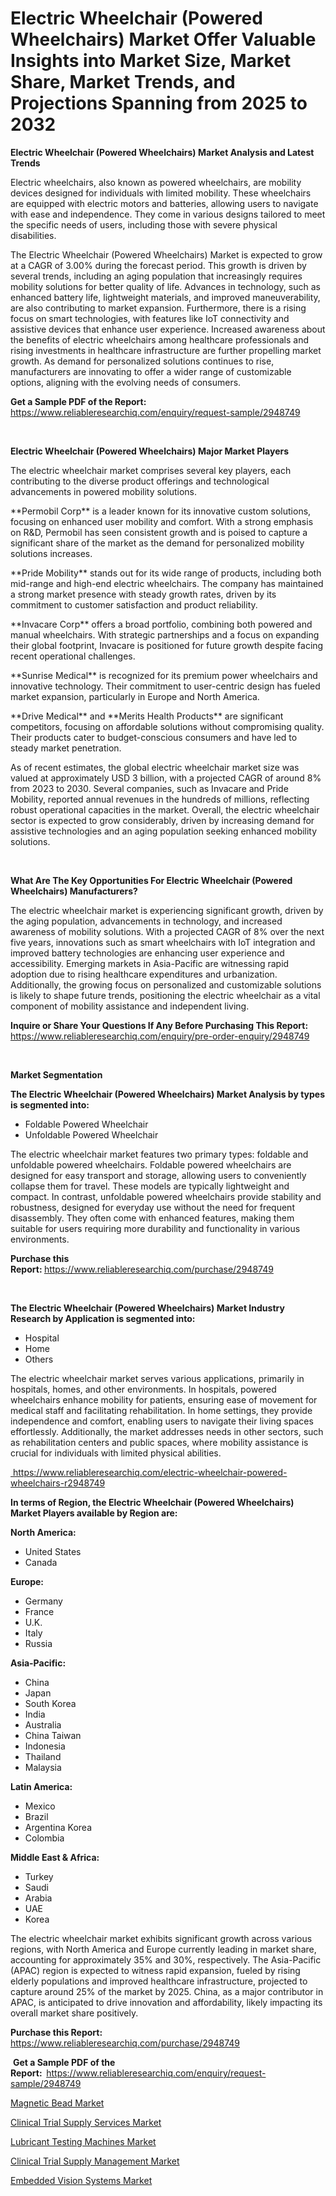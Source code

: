<p><h1>Electric Wheelchair (Powered Wheelchairs) Market Offer Valuable Insights into Market Size, Market Share, Market Trends, and Projections Spanning from 2025 to 2032</h1></p><p><strong>Electric Wheelchair (Powered Wheelchairs) Market Analysis and Latest Trends</strong></p>
<p><p>Electric wheelchairs, also known as powered wheelchairs, are mobility devices designed for individuals with limited mobility. These wheelchairs are equipped with electric motors and batteries, allowing users to navigate with ease and independence. They come in various designs tailored to meet the specific needs of users, including those with severe physical disabilities.</p><p>The Electric Wheelchair (Powered Wheelchairs) Market is expected to grow at a CAGR of 3.00% during the forecast period. This growth is driven by several trends, including an aging population that increasingly requires mobility solutions for better quality of life. Advances in technology, such as enhanced battery life, lightweight materials, and improved maneuverability, are also contributing to market expansion. Furthermore, there is a rising focus on smart technologies, with features like IoT connectivity and assistive devices that enhance user experience. Increased awareness about the benefits of electric wheelchairs among healthcare professionals and rising investments in healthcare infrastructure are further propelling market growth. As demand for personalized solutions continues to rise, manufacturers are innovating to offer a wider range of customizable options, aligning with the evolving needs of consumers.</p></p>
<p><strong>Get a Sample PDF of the Report:&nbsp;</strong> <a href="https://www.reliableresearchiq.com/enquiry/request-sample/2948749?utm_campaign=1129&utm_medium=2&utm_source=Github&utm_content=ia&utm_term=12032025&utm_id=electric-wheelchair-powered-wheelchairs">https://www.reliableresearchiq.com/enquiry/request-sample/2948749</a></p>
<p>&nbsp;</p>
<p><strong>Electric Wheelchair (Powered Wheelchairs) Major Market Players</strong></p>
<p><p>The electric wheelchair market comprises several key players, each contributing to the diverse product offerings and technological advancements in powered mobility solutions. </p><p>**Permobil Corp** is a leader known for its innovative custom solutions, focusing on enhanced user mobility and comfort. With a strong emphasis on R&D, Permobil has seen consistent growth and is poised to capture a significant share of the market as the demand for personalized mobility solutions increases.</p><p>**Pride Mobility** stands out for its wide range of products, including both mid-range and high-end electric wheelchairs. The company has maintained a strong market presence with steady growth rates, driven by its commitment to customer satisfaction and product reliability.</p><p>**Invacare Corp** offers a broad portfolio, combining both powered and manual wheelchairs. With strategic partnerships and a focus on expanding their global footprint, Invacare is positioned for future growth despite facing recent operational challenges.</p><p>**Sunrise Medical** is recognized for its premium power wheelchairs and innovative technology. Their commitment to user-centric design has fueled market expansion, particularly in Europe and North America.</p><p>**Drive Medical** and **Merits Health Products** are significant competitors, focusing on affordable solutions without compromising quality. Their products cater to budget-conscious consumers and have led to steady market penetration.</p><p>As of recent estimates, the global electric wheelchair market size was valued at approximately USD 3 billion, with a projected CAGR of around 8% from 2023 to 2030. Several companies, such as Invacare and Pride Mobility, reported annual revenues in the hundreds of millions, reflecting robust operational capacities in the market. Overall, the electric wheelchair sector is expected to grow considerably, driven by increasing demand for assistive technologies and an aging population seeking enhanced mobility solutions.</p></p>
<p>&nbsp;</p>
<p><strong>What Are The Key Opportunities For Electric Wheelchair (Powered Wheelchairs) Manufacturers?</strong></p>
<p><p>The electric wheelchair market is experiencing significant growth, driven by the aging population, advancements in technology, and increased awareness of mobility solutions. With a projected CAGR of 8% over the next five years, innovations such as smart wheelchairs with IoT integration and improved battery technologies are enhancing user experience and accessibility. Emerging markets in Asia-Pacific are witnessing rapid adoption due to rising healthcare expenditures and urbanization. Additionally, the growing focus on personalized and customizable solutions is likely to shape future trends, positioning the electric wheelchair as a vital component of mobility assistance and independent living.</p></p>
<p><strong>Inquire or Share Your Questions If Any Before Purchasing This Report:</strong> <a href="https://www.reliableresearchiq.com/enquiry/pre-order-enquiry/2948749?utm_campaign=1129&utm_medium=2&utm_source=Github&utm_content=ia&utm_term=12032025&utm_id=electric-wheelchair-powered-wheelchairs">https://www.reliableresearchiq.com/enquiry/pre-order-enquiry/2948749</a></p>
<p>&nbsp;</p>
<p><strong>Market Segmentation</strong></p>
<p><strong>The Electric Wheelchair (Powered Wheelchairs) Market Analysis by types is segmented into:</strong></p>
<p><ul><li>Foldable Powered Wheelchair</li><li> Unfoldable Powered Wheelchair</li></ul></p>
<p><p>The electric wheelchair market features two primary types: foldable and unfoldable powered wheelchairs. Foldable powered wheelchairs are designed for easy transport and storage, allowing users to conveniently collapse them for travel. These models are typically lightweight and compact. In contrast, unfoldable powered wheelchairs provide stability and robustness, designed for everyday use without the need for frequent disassembly. They often come with enhanced features, making them suitable for users requiring more durability and functionality in various environments.</p></p>
<p><strong>Purchase this Report:&nbsp;</strong><a href="https://www.reliableresearchiq.com/purchase/2948749?utm_campaign=1129&utm_medium=2&utm_source=Github&utm_content=ia&utm_term=12032025&utm_id=electric-wheelchair-powered-wheelchairs">https://www.reliableresearchiq.com/purchase/2948749</a></p>
<p>&nbsp;</p>
<p><strong>The Electric Wheelchair (Powered Wheelchairs) Market Industry Research by Application is segmented into:</strong></p>
<p><ul><li>Hospital</li><li> Home</li><li> Others</li></ul></p>
<p><p>The electric wheelchair market serves various applications, primarily in hospitals, homes, and other environments. In hospitals, powered wheelchairs enhance mobility for patients, ensuring ease of movement for medical staff and facilitating rehabilitation. In home settings, they provide independence and comfort, enabling users to navigate their living spaces effortlessly. Additionally, the market addresses needs in other sectors, such as rehabilitation centers and public spaces, where mobility assistance is crucial for individuals with limited physical abilities.</p></p>
<p><a href="https://www.reliableresearchiq.com/electric-wheelchair-powered-wheelchairs-r2948749?utm_campaign=1129&utm_medium=2&utm_source=Github&utm_content=ia&utm_term=12032025&utm_id=electric-wheelchair-powered-wheelchairs">&nbsp;https://www.reliableresearchiq.com/electric-wheelchair-powered-wheelchairs-r2948749</a></p>
<p><strong>In terms of Region, the Electric Wheelchair (Powered Wheelchairs) Market Players available by Region are:</strong></p>
<p>
    <p> <strong> North America: </strong>
        <ul>
            <li>United States</li>
            <li>Canada</li>
        </ul>
        </p> 
    <p> <strong> Europe: </strong>
        <ul>
            <li>Germany</li>
            <li>France</li>
            <li>U.K.</li>
            <li>Italy</li>
            <li>Russia</li>
        </ul>
        </p> 
    <p> <strong> Asia-Pacific: </strong>
        <ul>
            <li>China</li>
            <li>Japan</li>
            <li>South Korea</li>
            <li>India</li>
            <li>Australia</li>
            <li>China Taiwan</li>
            <li>Indonesia</li>
            <li>Thailand</li>
            <li>Malaysia</li>
        </ul>
        </p> 
    <p> <strong> Latin America: </strong>
        <ul>
            <li>Mexico</li>
            <li>Brazil</li>
            <li>Argentina Korea</li>
            <li>Colombia</li>
        </ul>
        </p> 
    <p> <strong> Middle East & Africa: </strong>
        <ul>
            <li>Turkey</li>
            <li>Saudi</li>
            <li>Arabia</li>
            <li>UAE</li>
            <li>Korea</li>
        </ul>
    </p>
    </p>
<p><p>The electric wheelchair market exhibits significant growth across various regions, with North America and Europe currently leading in market share, accounting for approximately 35% and 30%, respectively. The Asia-Pacific (APAC) region is expected to witness rapid expansion, fueled by rising elderly populations and improved healthcare infrastructure, projected to capture around 25% of the market by 2025. China, as a major contributor in APAC, is anticipated to drive innovation and affordability, likely impacting its overall market share positively.</p></p>
<p><strong>Purchase this Report: </strong><a href="https://www.reliableresearchiq.com/purchase/2948749?utm_campaign=1129&utm_medium=2&utm_source=Github&utm_content=ia&utm_term=12032025&utm_id=electric-wheelchair-powered-wheelchairs">https://www.reliableresearchiq.com/purchase/2948749</a></p>
<p>&nbsp;<strong>Get a Sample PDF of the Report:&nbsp;&nbsp;</strong><a href="https://www.reliableresearchiq.com/enquiry/request-sample/2948749?utm_campaign=1129&utm_medium=2&utm_source=Github&utm_content=ia&utm_term=12032025&utm_id=electric-wheelchair-powered-wheelchairs">https://www.reliableresearchiq.com/enquiry/request-sample/2948749</a></p>
<p><strong></strong></p>
<p><p><a href="https://github.com/daemluari/Market-Research-Report-List-1/blob/main/magnetic-bead-market.md?utm_campaign=1129&utm_medium=2&utm_source=Github&utm_content=ia&utm_term=12032025&utm_id=electric-wheelchair-powered-wheelchairs">Magnetic Bead Market</a></p><p><a href="https://github.com/jhamygunler/Market-Research-Report-List-1/blob/main/clinical-trial-supply-services-market.md?utm_campaign=1129&utm_medium=2&utm_source=Github&utm_content=ia&utm_term=12032025&utm_id=electric-wheelchair-powered-wheelchairs">Clinical Trial Supply Services Market</a></p><p><a href="https://github.com/boysabotzoc/Market-Research-Report-List-1/blob/main/lubricant-testing-machines-market.md?utm_campaign=1129&utm_medium=2&utm_source=Github&utm_content=ia&utm_term=12032025&utm_id=electric-wheelchair-powered-wheelchairs">Lubricant Testing Machines Market</a></p><p><a href="https://github.com/iquiseeboli/Market-Research-Report-List-1/blob/main/clinical-trial-supply-management-market.md?utm_campaign=1129&utm_medium=2&utm_source=Github&utm_content=ia&utm_term=12032025&utm_id=electric-wheelchair-powered-wheelchairs">Clinical Trial Supply Management Market</a></p><p><a href="https://github.com/vigoseiler/Market-Research-Report-List-1/blob/main/embedded-vision-systems-market.md?utm_campaign=1129&utm_medium=2&utm_source=Github&utm_content=ia&utm_term=12032025&utm_id=electric-wheelchair-powered-wheelchairs">Embedded Vision Systems Market</a></p></p>
